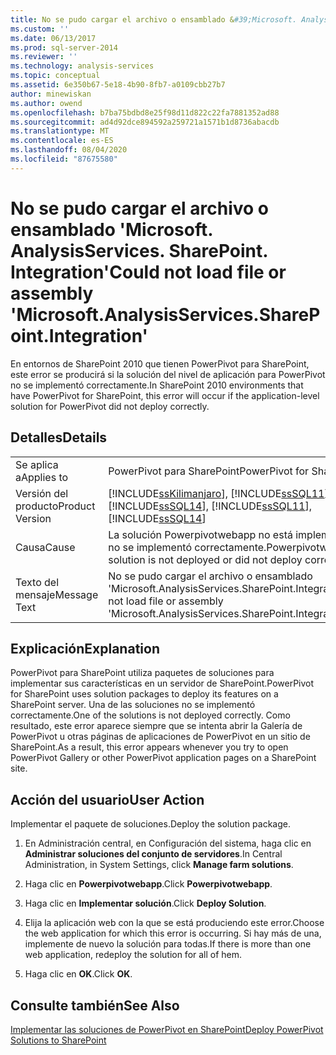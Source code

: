 ```yaml
---
title: No se pudo cargar el archivo o ensamblado &#39;Microsoft. AnalysisServices. SharePoint. Integration&#39; | Microsoft Docs
ms.custom: ''
ms.date: 06/13/2017
ms.prod: sql-server-2014
ms.reviewer: ''
ms.technology: analysis-services
ms.topic: conceptual
ms.assetid: 6e350b67-5e18-4b90-8fb7-a0109cbb27b7
author: minewiskan
ms.author: owend
ms.openlocfilehash: b7ba75bdbd8e25f98d11d822c22fa7881352ad88
ms.sourcegitcommit: ad4d92dce894592a259721a1571b1d8736abacdb
ms.translationtype: MT
ms.contentlocale: es-ES
ms.lasthandoff: 08/04/2020
ms.locfileid: "87675580"
---
```

# <a name="could-not-load-file-or-assembly-39microsoftanalysisservicessharepointintegration39"></a><span data-ttu-id="d03f7-102">No se pudo cargar el archivo o ensamblado &#39;Microsoft. AnalysisServices. SharePoint. Integration&#39;</span><span class="sxs-lookup"><span data-stu-id="d03f7-102">Could not load file or assembly &#39;Microsoft.AnalysisServices.SharePoint.Integration&#39;</span></span>
  <span data-ttu-id="d03f7-103">En entornos de SharePoint 2010 que tienen PowerPivot para SharePoint, este error se producirá si la solución del nivel de aplicación para PowerPivot no se implementó correctamente.</span><span class="sxs-lookup"><span data-stu-id="d03f7-103">In SharePoint 2010 environments that have PowerPivot for SharePoint, this error will occur if the application-level solution for PowerPivot did not deploy correctly.</span></span>  
  
## <a name="details"></a><span data-ttu-id="d03f7-104">Detalles</span><span class="sxs-lookup"><span data-stu-id="d03f7-104">Details</span></span>  
  
|||  
|-|-|  
|<span data-ttu-id="d03f7-105">Se aplica a</span><span class="sxs-lookup"><span data-stu-id="d03f7-105">Applies to</span></span>|<span data-ttu-id="d03f7-106">PowerPivot para SharePoint</span><span class="sxs-lookup"><span data-stu-id="d03f7-106">PowerPivot for SharePoint</span></span>|  
|<span data-ttu-id="d03f7-107">Versión del producto</span><span class="sxs-lookup"><span data-stu-id="d03f7-107">Product Version</span></span>|[!INCLUDE[ssKilimanjaro](../../includes/sskilimanjaro-md.md)]<span data-ttu-id="d03f7-108">, [!INCLUDE[ssSQL11](../../includes/sssql11-md.md)], [!INCLUDE[ssSQL14](../../includes/sssql14-md.md)]</span><span class="sxs-lookup"><span data-stu-id="d03f7-108">, [!INCLUDE[ssSQL11](../../includes/sssql11-md.md)], [!INCLUDE[ssSQL14](../../includes/sssql14-md.md)]</span></span>|  
|<span data-ttu-id="d03f7-109">Causa</span><span class="sxs-lookup"><span data-stu-id="d03f7-109">Cause</span></span>|<span data-ttu-id="d03f7-110">La solución Powerpivotwebapp no está implementada o no se implementó correctamente.</span><span class="sxs-lookup"><span data-stu-id="d03f7-110">Powerpivotwebapp solution is not deployed or did not deploy correctly.</span></span>|  
|<span data-ttu-id="d03f7-111">Texto del mensaje</span><span class="sxs-lookup"><span data-stu-id="d03f7-111">Message Text</span></span>|<span data-ttu-id="d03f7-112">No se pudo cargar el archivo o ensamblado 'Microsoft.AnalysisServices.SharePoint.Integration'</span><span class="sxs-lookup"><span data-stu-id="d03f7-112">Could not load file or assembly 'Microsoft.AnalysisServices.SharePoint.Integration'</span></span>|  
  
## <a name="explanation"></a><span data-ttu-id="d03f7-113">Explicación</span><span class="sxs-lookup"><span data-stu-id="d03f7-113">Explanation</span></span>  
 <span data-ttu-id="d03f7-114">PowerPivot para SharePoint utiliza paquetes de soluciones para implementar sus características en un servidor de SharePoint.</span><span class="sxs-lookup"><span data-stu-id="d03f7-114">PowerPivot for SharePoint uses solution packages to deploy its features on a SharePoint server.</span></span> <span data-ttu-id="d03f7-115">Una de las soluciones no se implementó correctamente.</span><span class="sxs-lookup"><span data-stu-id="d03f7-115">One of the solutions is not deployed correctly.</span></span> <span data-ttu-id="d03f7-116">Como resultado, este error aparece siempre que se intenta abrir la Galería de PowerPivot u otras páginas de aplicaciones de PowerPivot en un sitio de SharePoint.</span><span class="sxs-lookup"><span data-stu-id="d03f7-116">As a result, this error appears whenever you try to open PowerPivot Gallery or other PowerPivot application pages on a SharePoint site.</span></span>  
  
## <a name="user-action"></a><span data-ttu-id="d03f7-117">Acción del usuario</span><span class="sxs-lookup"><span data-stu-id="d03f7-117">User Action</span></span>  
 <span data-ttu-id="d03f7-118">Implementar el paquete de soluciones.</span><span class="sxs-lookup"><span data-stu-id="d03f7-118">Deploy the solution package.</span></span>  
  
1.  <span data-ttu-id="d03f7-119">En Administración central, en Configuración del sistema, haga clic en **Administrar soluciones del conjunto de servidores**.</span><span class="sxs-lookup"><span data-stu-id="d03f7-119">In Central Administration, in System Settings, click **Manage farm solutions**.</span></span>  
  
2.  <span data-ttu-id="d03f7-120">Haga clic en **Powerpivotwebapp**.</span><span class="sxs-lookup"><span data-stu-id="d03f7-120">Click **Powerpivotwebapp**.</span></span>  
  
3.  <span data-ttu-id="d03f7-121">Haga clic en **Implementar solución**.</span><span class="sxs-lookup"><span data-stu-id="d03f7-121">Click **Deploy Solution**.</span></span>  
  
4.  <span data-ttu-id="d03f7-122">Elija la aplicación web con la que se está produciendo este error.</span><span class="sxs-lookup"><span data-stu-id="d03f7-122">Choose the web application for which this error is occurring.</span></span> <span data-ttu-id="d03f7-123">Si hay más de una, implemente de nuevo la solución para todas.</span><span class="sxs-lookup"><span data-stu-id="d03f7-123">If there is more than one web application, redeploy the solution for all of hem.</span></span>  
  
5.  <span data-ttu-id="d03f7-124">Haga clic en **OK**.</span><span class="sxs-lookup"><span data-stu-id="d03f7-124">Click **OK**.</span></span>  
  
## <a name="see-also"></a><span data-ttu-id="d03f7-125">Consulte también</span><span class="sxs-lookup"><span data-stu-id="d03f7-125">See Also</span></span>  
 [<span data-ttu-id="d03f7-126">Implementar las soluciones de PowerPivot en SharePoint</span><span class="sxs-lookup"><span data-stu-id="d03f7-126">Deploy PowerPivot Solutions to SharePoint</span></span>](deploy-power-pivot-solutions-to-sharepoint.md)  
  
  
